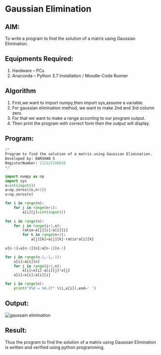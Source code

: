 # Gaussian Elimination

## AIM:
To write a program to find the solution of a matrix using Gaussian Elimination.

## Equipments Required:
1. Hardware – PCs
2. Anaconda – Python 3.7 Installation / Moodle-Code Runner

## Algorithm
1. First,we want to import numpy,then import sys,assume a variable.
2. For gaussian elimination method, we want to make 2nd and 3rd column zero.
3. For that we want to make a range accorting to our program output.
4. Then print the program with correct form then the output will display.

## Program:
```python
/*
Program to find the solution of a matrix using Gaussian Elimination.
Developed by: DARSHAN S 
RegisterNumber: 212222100010
*/

import numpy as np
import sys
n=int(input())
a=np.zeros((n,n+1))
x=np.zeros(n)

for i in range(n):
    for j in range(n+1):
        a[i][j]=int(input())
        
for i in range(n):
    for j in range(i+1,n):
        ratio=a[j][i]/a[i][i]
        for k in range(n+1):
            a[j][k]=a[j][k]-ratio*a[i][k]
    
x[n-1]=a[n-1][n]/a[n-1][n-1]

for i in range(n-2,-1,-1):
    x[i]=a[i][n]
    for j in range(i+1,n):
        x[i]=x[i]-a[i][j]*x[j]
    x[i]=x[i]/a[i][i]

for i in range(n):
    print("X%d = %0.2f" %(i,x[i]),end=' ')
```

## Output:
![gaussain elimination](https://github.com/Darshans05/Gaussian/assets/115534676/98c12c2e-7481-4cc6-9d3f-5fa46fc8f9e8)
## Result:
Thus the program to find the solution of a matrix using Gaussian Elimination is written and verified using python programming.

